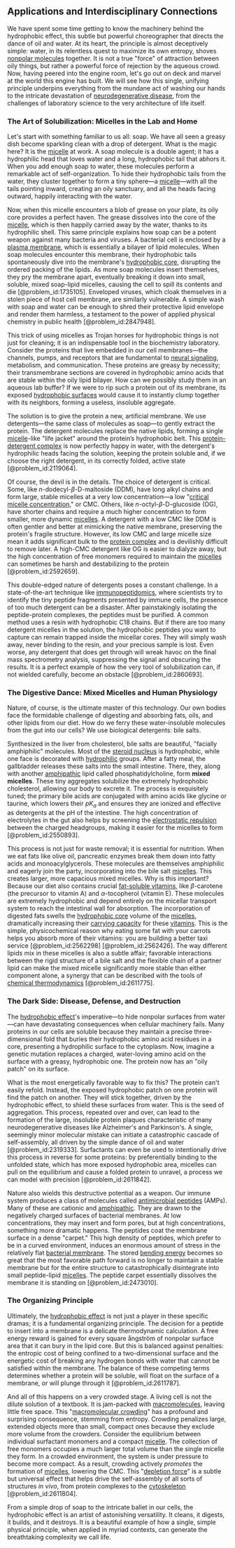 ## Applications and Interdisciplinary Connections

We have spent some time getting to know the machinery behind the hydrophobic effect, this subtle but powerful choreographer that directs the dance of oil and water. At its heart, the principle is almost deceptively simple: water, in its relentless quest to maximize its own entropy, shoves [nonpolar molecules](@article_id:149120) together. It is not a true "force" of attraction between oily things, but rather a powerful force of rejection by the aqueous crowd. Now, having peered into the engine room, let's go out on deck and marvel at the world this engine has built. We will see how this single, unifying principle underpins everything from the mundane act of washing our hands to the intricate devastation of [neurodegenerative disease](@article_id:169208), from the challenges of laboratory science to the very architecture of life itself.

### The Art of Solubilization: Micelles in the Lab and Home

Let's start with something familiar to us all: soap. We have all seen a greasy dish become sparkling clean with a drop of detergent. What is the magic here? It is the [micelle](@article_id:195731) at work. A soap molecule is a double agent; it has a hydrophilic head that loves water and a long, hydrophobic tail that abhors it. When you add enough soap to water, these molecules perform a remarkable act of self-organization. To hide their hydrophobic tails from the water, they cluster together to form a tiny sphere—a [micelle](@article_id:195731)—with all the tails pointing inward, creating an oily sanctuary, and all the heads facing outward, happily interacting with the water.

Now, when this micelle encounters a blob of grease on your plate, its oily core provides a perfect haven. The grease dissolves into the core of the [micelle](@article_id:195731), which is then happily carried away by the water, thanks to its hydrophilic shell. This same principle explains how soap can be a potent weapon against many bacteria and viruses. A bacterial cell is enclosed by a [plasma membrane](@article_id:144992), which is essentially a bilayer of lipid molecules. When soap molecules encounter this membrane, their hydrophobic tails spontaneously dive into the membrane's [hydrophobic core](@article_id:193212), disrupting the ordered packing of the lipids. As more soap molecules insert themselves, they pry the membrane apart, eventually breaking it down into small, soluble, mixed soap-lipid micelles, causing the cell to spill its contents and die [@problem_id:1735105]. Enveloped viruses, which cloak themselves in a stolen piece of host cell membrane, are similarly vulnerable. A simple wash with soap and water can be enough to shred their protective lipid envelope and render them harmless, a testament to the power of applied physical chemistry in public health [@problem_id:2847948].

This trick of using micelles as Trojan horses for hydrophobic things is not just for cleaning; it is an indispensable tool in the biochemistry laboratory. Consider the proteins that live embedded in our cell membranes—the channels, pumps, and receptors that are fundamental to [neural signaling](@article_id:151218), metabolism, and communication. These proteins are greasy by necessity; their transmembrane sections are covered in hydrophobic amino acids that are stable within the oily lipid bilayer. How can we possibly study them in an aqueous lab buffer? If we were to rip such a protein out of its membrane, its exposed [hydrophobic surfaces](@article_id:148286) would cause it to instantly clump together with its neighbors, forming a useless, insoluble aggregate.

The solution is to give the protein a new, artificial membrane. We use detergents—the same class of molecules as soap—to gently extract the protein. The detergent molecules replace the native lipids, forming a single [micelle](@article_id:195731)-like "life jacket" around the protein’s hydrophobic belt. This [protein-detergent complex](@article_id:192106) is now perfectly happy in water, with the detergent's hydrophilic heads facing the solution, keeping the protein soluble and, if we choose the right detergent, in its correctly folded, active state [@problem_id:2119064].

Of course, the devil is in the details. The choice of detergent is critical. Some, like $n$-dodecyl-$\beta$-D-maltoside (DDM), have long alkyl chains and form large, stable micelles at a very low concentration—a low "[critical micelle concentration](@article_id:139310)," or CMC. Others, like $n$-octyl-$\beta$-D-glucoside (OG), have shorter chains and require a much higher concentration to form smaller, more dynamic [micelles](@article_id:162751). A detergent with a low CMC like DDM is often gentler and better at mimicking the native membrane, preserving the protein's fragile structure. However, its low CMC and large micelle size mean it adds significant bulk to the [protein complex](@article_id:187439) and is devilishly difficult to remove later. A high-CMC detergent like OG is easier to dialyze away, but the high concentration of free monomers required to maintain the [micelles](@article_id:162751) can sometimes be harsh and destabilizing to the protein [@problem_id:2592659].

This double-edged nature of detergents poses a constant challenge. In a state-of-the-art technique like [immunopeptidomics](@article_id:194022), where scientists try to identify the tiny peptide fragments presented by immune cells, the presence of too much detergent can be a disaster. After painstakingly isolating the peptide-protein complexes, the peptides must be purified. A common method uses a resin with hydrophobic C18 chains. But if there are too many detergent micelles in the solution, the hydrophobic peptides you want to capture can remain trapped inside the micellar cores. They will simply wash away, never binding to the resin, and your precious sample is lost. Even worse, any detergent that does get through will wreak havoc on the final mass spectrometry analysis, suppressing the signal and obscuring the results. It is a perfect example of how the very tool of solubilization can, if not wielded carefully, become an obstacle [@problem_id:2860693].

### The Digestive Dance: Mixed Micelles and Human Physiology

Nature, of course, is the ultimate master of this technology. Our own bodies face the formidable challenge of digesting and absorbing fats, oils, and other lipids from our diet. How do we ferry these water-insoluble molecules from the gut into our cells? We use biological detergents: bile salts.

Synthesized in the liver from cholesterol, bile salts are beautiful, "facially amphiphilic" molecules. Most of the [steroid nucleus](@article_id:168822) is hydrophobic, while one face is decorated with [hydrophilic](@article_id:202407) groups. After a fatty meal, the gallbladder releases these salts into the small intestine. There, they, along with another [amphipathic](@article_id:173053) lipid called phosphatidylcholine, form **mixed micelles**. These tiny aggregates solubilize the extremely hydrophobic cholesterol, allowing our body to excrete it. The process is exquisitely tuned; the primary bile acids are conjugated with amino acids like glycine or taurine, which lowers their $pK_a$ and ensures they are ionized and effective as detergents at the pH of the intestine. The high concentration of electrolytes in the gut also helps by screening the [electrostatic repulsion](@article_id:161634) between the charged headgroups, making it easier for the micelles to form [@problem_id:2550893].

This process is not just for waste removal; it is essential for nutrition. When we eat fats like olive oil, pancreatic enzymes break them down into fatty acids and monoacylglycerols. These molecules are themselves amphiphilic and eagerly join the party, incorporating into the bile salt [micelles](@article_id:162751). This creates larger, more capacious mixed micelles. Why is this important? Because our diet also contains crucial [fat-soluble vitamins](@article_id:176459), like $\beta$-carotene (the precursor to vitamin A) and $\alpha$-tocopherol (vitamin E). These molecules are extremely hydrophobic and depend entirely on the micellar transport system to reach the intestinal wall for absorption. The incorporation of digested fats swells the [hydrophobic core](@article_id:193212) volume of the [micelles](@article_id:162751), dramatically increasing their [carrying capacity](@article_id:137524) for these [vitamins](@article_id:166425). This is the simple, physicochemical reason why eating some fat with your carrots helps you absorb more of their vitamins: you are building a better taxi service [@problem_id:2562298] [@problem_id:2562426]. The way different lipids mix in these micelles is also a subtle affair; favorable interactions between the rigid structure of a bile salt and the flexible chain of a partner lipid can make the mixed micelle significantly more stable than either component alone, a synergy that can be described with the tools of [chemical thermodynamics](@article_id:136727) [@problem_id:2611775].

### The Dark Side: Disease, Defense, and Destruction

The [hydrophobic effect](@article_id:145591)'s imperative—to hide nonpolar surfaces from water—can have devastating consequences when cellular machinery fails. Many proteins in our cells are soluble because they maintain a precise three-dimensional fold that buries their hydrophobic amino acid residues in a core, presenting a hydrophilic surface to the cytoplasm. Now, imagine a genetic mutation replaces a charged, water-loving amino acid on the surface with a greasy, hydrophobic one. The protein now has an "oily patch" on its surface.

What is the most energetically favorable way to fix this? The protein can't easily refold. Instead, the exposed hydrophobic patch on one protein will find the patch on another. They will stick together, driven by the hydrophobic effect, to shield these surfaces from water. This is the seed of aggregation. This process, repeated over and over, can lead to the formation of the large, insoluble protein plaques characteristic of many neurodegenerative diseases like Alzheimer's and Parkinson's. A single, seemingly minor molecular mistake can initiate a catastrophic cascade of self-assembly, all driven by the simple dance of oil and water [@problem_id:2319333]. Surfactants can even be used to intentionally drive this process in reverse for some proteins: by preferentially binding to the unfolded state, which has more exposed hydrophobic area, micelles can pull on the equilibrium and cause a folded protein to unravel, a process we can model with precision [@problem_id:2611842].

Nature also wields this destructive potential as a weapon. Our immune system produces a class of molecules called [antimicrobial peptides](@article_id:189452) (AMPs). Many of these are cationic and [amphipathic](@article_id:173053). They are drawn to the negatively charged surfaces of bacterial membranes. At low concentrations, they may insert and form pores, but at high concentrations, something more dramatic happens. The peptides coat the membrane surface in a dense "carpet." This high density of peptides, which prefer to be in a curved environment, induces an enormous amount of stress in the relatively flat [bacterial membrane](@article_id:192363). The stored [bending energy](@article_id:174197) becomes so great that the most favorable path forward is no longer to maintain a stable membrane but for the entire structure to catastrophically disintegrate into small peptide-lipid [micelles](@article_id:162751). The peptide carpet essentially dissolves the membrane it is standing on [@problem_id:2473010].

### The Organizing Principle

Ultimately, the [hydrophobic effect](@article_id:145591) is not just a player in these specific dramas; it is a fundamental organizing principle. The decision for a peptide to insert into a membrane is a delicate thermodynamic calculation. A free energy reward is gained for every square ångström of nonpolar surface area that it can bury in the lipid core. But this is balanced against penalties: the entropic cost of being confined to a two-dimensional surface and the energetic cost of breaking any hydrogen bonds with water that cannot be satisfied within the membrane. The balance of these competing terms determines whether a protein will be soluble, will float on the surface of a membrane, or will plunge through it [@problem_id:2611787].

And all of this happens on a very crowded stage. A living cell is not the dilute solution of a textbook. It is jam-packed with [macromolecules](@article_id:150049), leaving little free space. This "[macromolecular crowding](@article_id:170474)" has a profound and surprising consequence, stemming from entropy. Crowding penalizes large, extended objects more than small, compact ones because they exclude more volume from the crowders. Consider the equilibrium between individual surfactant monomers and a compact [micelle](@article_id:195731). The collection of free monomers occupies a much larger total volume than the single micelle they form. In a crowded environment, the system is under pressure to become more compact. As a result, crowding actively *promotes* the formation of [micelles](@article_id:162751), lowering the CMC. This "[depletion force](@article_id:182162)" is a subtle but universal effect that helps drive the self-assembly of all sorts of structures *in vivo*, from protein complexes to the [cytoskeleton](@article_id:138900) [@problem_id:2611804].

From a simple drop of soap to the intricate ballet in our cells, the hydrophobic effect is an artist of astonishing versatility. It cleans, it digests, it builds, and it destroys. It is a beautiful example of how a single, simple physical principle, when applied in myriad contexts, can generate the breathtaking complexity we call life.